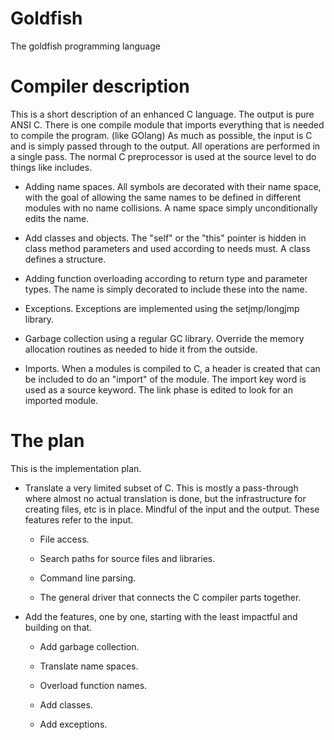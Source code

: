 # Goldfish
The goldfish programming language

# Compiler description
This is a short description of an enhanced C language. The output is pure ANSI C. There is one compile module that imports everything that is needed to compile the program. (like GOlang) As much as possible, the input is C and is simply passed through to the output. All operations are performed in a single pass. The normal C preprocessor is used at the source level to do things like includes.

* Adding name spaces. All symbols are decorated with their name space, with the goal of allowing the same names to be defined in different modules with no name collisions. A name space simply unconditionally edits the name.

* Add classes and objects. The "self" or the "this" pointer is hidden in class method parameters and used according to needs must. A class defines a structure. 

* Adding function overloading according to return type and parameter types. The name is simply decorated to include these into the name. 

* Exceptions. Exceptions are implemented using the setjmp/longjmp library.

* Garbage collection using a regular GC library. Override the memory allocation routines as needed to hide it from the outside.

* Imports. When a modules is compiled to C, a header is created that can be included to do an "import" of the module. The import key word is used as a source keyword. The link phase is edited to look for an imported module.


# The plan
This is the implementation plan.

* Translate a very limited subset of C. This is mostly a pass-through where almost no actual translation is done, but the infrastructure for creating files, etc is in place. Mindful of the input and the output. These features refer to the input.

	* File access.

	* Search paths for source files and libraries.

	* Command line parsing.

	* The general driver that connects the C compiler parts together.

* Add the features, one by one, starting with the least impactful and
building on that.

	* Add garbage collection.

	* Translate name spaces.

	* Overload function names.

	* Add classes.

	* Add exceptions.
